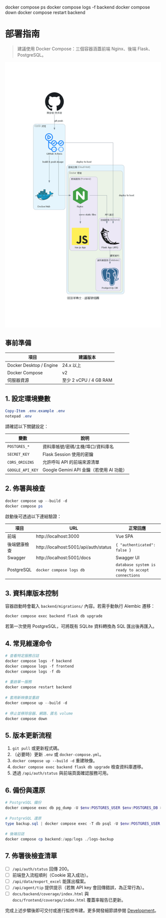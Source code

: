 docker compose ps
docker compose logs -f backend
docker compose down
docker compose restart backend
# 部署指南

> 建議使用 Docker Compose：三個容器涵蓋前端 Nginx、後端 Flask、PostgreSQL。

![部署架構示意](./assets/deployment.png)

## 事前準備

| 項目 | 建議版本 |
|------|----------|
| Docker Desktop / Engine | 24.x 以上 |
| Docker Compose | v2 |
| 伺服器資源 | 至少 2 vCPU / 4 GB RAM |

## 1. 設定環境變數

```powershell
Copy-Item .env.example .env
notepad .env
```

請確認以下關鍵設定：

| 變數 | 說明 |
|------|------|
| `POSTGRES_*` | 資料庫帳號/密碼/主機/埠口/資料庫名 |
| `SECRET_KEY` | Flask Session 使用的密鑰 |
| `CORS_ORIGINS` | 允許呼叫 API 的前端來源清單 |
| `GOOGLE_API_KEY` | Google Gemini API 金鑰（若使用 AI 功能） |

## 2. 佈署與檢查

```powershell
docker compose up --build -d
docker compose ps
```

啟動後可透過以下連結驗證：

| 項目 | URL | 正常回應 |
|------|-----|-----------|
| 前端 | http://localhost:3000 | Vue SPA |
| 後端健康檢查 | http://localhost:5001/api/auth/status | `{ "authenticated": false }` |
| Swagger | http://localhost:5001/docs | Swagger UI |
| PostgreSQL | `docker compose logs db` | `database system is ready to accept connections` |

## 3. 資料庫版本控制

容器啟動時會載入 `backend/migrations/` 內容。若需手動執行 Alembic 遷移：

```powershell
docker compose exec backend flask db upgrade
```

若第一次使用 PostgreSQL，可將既有 SQLite 資料轉換為 SQL 匯出後再匯入。

## 4. 常見維運命令

```powershell
# 查看特定服務日誌
docker compose logs -f backend
docker compose logs -f frontend
docker compose logs -f db

# 重啟單一服務
docker compose restart backend

# 套用新映像並重啟
docker compose up --build -d

# 停止並移除容器、網路、匿名 volume
docker compose down
```

## 5. 版本更新流程

1. `git pull` 或更新程式碼。
2. （必要時）更新 `.env` 或 `docker-compose.yml`。
3. `docker compose up --build -d` 重建映像。
4. `docker compose exec backend flask db upgrade` 檢查資料庫遷移。
5. 透過 `/api/auth/status` 與前端頁面確認服務可用。

## 6. 備份與還原

```powershell
# PostgreSQL 備份
docker compose exec db pg_dump -U $env:POSTGRES_USER $env:POSTGRES_DB > backup.sql

# PostgreSQL 還原
type backup.sql | docker compose exec -T db psql -U $env:POSTGRES_USER $env:POSTGRES_DB

# 後端日誌
docker compose cp backend:/app/logs ./logs-backup
```

## 7. 佈署後檢查清單

- [ ] `/api/auth/status` 回傳 200。
- [ ] 前端登入流程順利（Cookie 寫入成功）。
- [ ] `/api/data/export_excel` 能匯出檔案。
- [ ] `/api/agent/tip` 提供提示（若無 API key 會回傳錯誤，為正常行為）。
- [ ] `docs/backend/coverage/index.html` 與 `docs/frontend/coverage/index.html` 覆蓋率報告已更新。

完成上述步驟後即可交付或進行監控布建。更多開發細節請參閱 [Development](./Development.md)。
